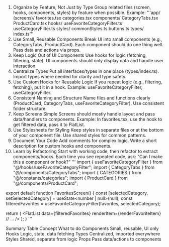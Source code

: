 1. Organize by Feature, Not Just by Type
Group related files (screen, hooks, components, styles) by feature when possible.
Example:
'''app/
  (screens)/
    favorites.tsx
    categories.tsx
  components/
    CategoryTabs.tsx
    ProductCard.tsx
  hooks/
    useFavoriteCategoryFilter.ts
    useCategoryFilter.ts
  styles/
    commonStyles.ts
    buttons.ts
  types/
    index.ts'''
2. Use Small, Reusable Components
Break UI into small components (e.g., CategoryTabs, ProductCard).
Each component should do one thing well.
Pass data and actions via props.
3. Keep Logic Out of UI Components
Use hooks for logic (fetching, filtering, state).
UI components should only display data and handle user interaction.
4. Centralize Types
Put all interfaces/types in one place (types/index.ts).
Import types where needed for clarity and type safety.
5. Use Custom Hooks for Reusable Logic
If you repeat logic (e.g., filtering, fetching), put it in a hook.
Example: useFavoriteCategoryFilter, useCategoryFilter.
6. Consistent Naming and Structure
Name files and functions clearly (ProductCard, CategoryTabs, useFavoriteCategoryFilter).
Use consistent folder structure.
7. Keep Screens Simple
Screens should mostly handle layout and pass data/handlers to components.
Example: In favorites.tsx, use the hook to get filtered data, pass it to FlatList.
8. Use Stylesheets for Styling
Keep styles in separate files or at the bottom of your component file.
Use shared styles for common patterns.
9. Document Your Code
Add comments for complex logic.
Write a short description for custom hooks and components.
10. Learn by Refactoring
Start with working code, then refactor to extract components/hooks.
Each time you see repeated code, ask: “Can I make this a component or hook?”
'''
import { useFavoriteCategoryFilter } from "@/hooks/useFavoriteCategoryFilter";
import { CategoryTabs } from "@/components/CategoryTabs";
import { CATEGORIES } from "@/constants/categories";
import { ProductCard } from "@/components/ProductCard";

export default function FavoritesScreen() {
  const [selectedCategory, setSelectedCategory] = useState<number | null>(null);
  const filteredFavorites = useFavoriteCategoryFilter(favorites, selectedCategory);

  return (
    <SafeAreaView style={styles.container}>
      <CategoryTabs
        categories={CATEGORIES}
        selectedCategory={selectedCategory}
        onSelectCategory={setSelectedCategory}
      />
      <FlatList
        data={filteredFavorites}
        renderItem={renderFavoriteItem}
        // ...
      />
    </SafeAreaView>
  );
}
'''

Summary Table
Concept	What to do
Components	Small, reusable, UI only
Hooks	Logic, state, data fetching
Types	Centralized, imported everywhere
Styles	Shared, separate from logic
Props	Pass data/actions to components
